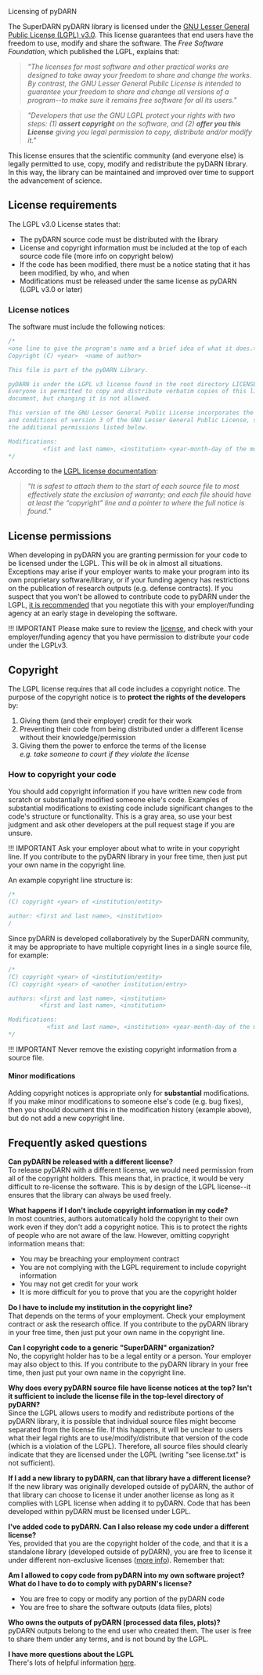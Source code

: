 <!---
(C) copyright 2019 SuperDARN Canada, University of Saskatchewan 
(C) copyright 2021 The University Centre in Svalbard (UNIS)

authors: Marina Schmidt, SuperDARN Canada
         Emma Bland, UNIS

pyDARN is under the LGPL v3 license found in the root directory LICENSE.md 
Everyone is permitted to copy and distribute verbatim copies of this license 
document, but changing it is not allowed.

This version of the GNU Lesser General Public License incorporates the terms
and conditions of version 3 of the GNU Lesser General Public License, supplemented by
the additional permissions listed below.

       
Modifications:
          Emma Bland, UNIS, 2021-02-12 : added background information about LGPL, why copyright information is required, FAQ, and pyDARN license history 
          Marina Schmidt, University of Saskatchewan: added LGPL license for pyDARN
-->


Licensing of pyDARN

The SuperDARN pyDARN library is licensed under the [GNU Lesser General Public License (LGPL) v3.0](https://www.gnu.org/licenses/lgpl-3.0.html). This license guarantees that end users have the freedom to use, modify and share the software. The *Free Software Foundation*, which published the LGPL, explains that:

> *"The licenses for most software and other practical works are designed to take away your freedom to share and change the works. By contrast, the GNU Lesser General Public License is intended to guarantee your freedom to share and change all versions of a program--to make sure it remains free software for all its users."*


> *"Developers that use the GNU LGPL protect your rights with two steps: (1) __assert copyright__ on the software, and (2) __offer you this License__ giving you legal permission to copy, distribute and/or modify it."*

This license ensures that the scientific community (and everyone else) is legally permitted to use, copy, modify and redistribute the pyDARN library. In this way, the library can be maintained and improved over time to support the advancement of science. 


## License requirements

The LGPL v3.0 License states that:

- The pyDARN source code must be distributed with the library
- License and copyright information must be included at the top of each source code file (more info on copyright below)
- If the code has been modified, there must be a notice stating that it has been modified, by who, and when
- Modifications must be released under the same license as pyDARN (LGPL v3.0 or later)


### License notices

The software must include the following notices: 

``` C
/*
<one line to give the program's name and a brief idea of what it does.>
Copyright (C) <year>  <name of author>

This file is part of the pyDARN Library.

pyDARN is under the LGPL v3 license found in the root directory LICENSE.md 
Everyone is permitted to copy and distribute verbatim copies of this license 
document, but changing it is not allowed.

This version of the GNU Lesser General Public License incorporates the terms
and conditions of version 3 of the GNU Lesser General Public License, supplemented by
the additional permissions listed below.

Modifications:
          <fist and last name>, <institution> <year-month-day of the modification> : <comment on the change (optional)> 
*/
```

According to the [LGPL license documentation](https://www.gnu.org/licenses/lgpl-3.0.en.html): 

> *"It is safest to attach them to the start of each source file to most effectively state the exclusion of warranty; and each file should have at least the “copyright” line and a pointer to where the full notice is found.*"

## License permissions

When developing in pyDARN you are granting permission for your code to be licensed under the LGPL. This will be ok in almost all situations. Exceptions may arise if your employer wants to make your program into its own proprietary software/library, or if your funding agency has restrictions on the publication of research outputs (e.g. defense contracts). If you suspect that you won't be allowed to contribute code to pyDARN under the LGPL, [it is recommended](https://www.gnu.org/licenses/gpl-faq.html#WhatIfSchool) that you negotiate this with your employer/funding agency at an early stage in developing the software. 

!!! IMPORTANT
    Please make sure to review the [license](https://www.gnu.org/licenses/lgpl-3.0.html), and check with your employer/funding agency that you have permission to distribute your code under the LGPLv3. 

## Copyright

The LGPL license requires that all code includes a copyright notice. The purpose of the copyright notice is to __protect the rights of the developers__ by:

  1. Giving them (and their employer) credit for their work
  2. Preventing their code from being distributed under a different license without their knowledge/permission
  3. Giving them the power to enforce the terms of the license<br>
     *e.g. take someone to court if they violate the license*

### How to copyright your code

You should add copyright information if you have written new code from scratch or substantially modified someone else's code. Examples of substantial modifications to existing code include significant changes to the code's structure or functionality. This is a gray area, so use your best judgment and ask other developers at the pull request stage if you are unsure. 

!!! IMPORTANT
    Ask your employer about what to write in your copyright line. If you contribute to the pyDARN library in your free time, then just put your own name in the copyright line.


An example copyright line structure is:

``` C
/*
(C) copyright <year> of <institution/entity>

author: <first and last name>, <institution>
/
```

Since pyDARN is developed collaboratively by the SuperDARN community, it may be appropriate to have multiple copyright lines in a single source file, for example: 
``` C
/*
(C) copyright <year> of <institution/entity>
(C) copyright <year> of <another institution/entry>

authors: <first and last name>, <institution>
         <first and last name>, <institution>

Modifications: 
           <fist and last name>, <institution> <year-month-day of the modification> : <comment on the change (optional)> 
*/
```

!!! IMPORTANT
    Never remove the existing copyright information from a source file.

#### Minor modifications

Adding copyright notices is appropriate only for __substantial__ modifications. If you make minor modifications to someone else's code (e.g. bug fixes), then you should document this in the modification history (example above), but do not add a new copyright line. 

## Frequently asked questions

__Can pyDARN be released with a different license?__<br/>
To release pyDARN with a different license, we would need permission from all of the copyright holders. This means that, in practice, it would be very difficult to re-license the software. This is by design of the LGPL license--it ensures that the library can always be used freely. 

__What happens if I don't include copyright information in my code?__<br/>
In most countries, authors automatically hold the copyright to their own work even if they don't add a copyright notice. This is to protect the rights of people who are not aware of the law. However, omitting copyright information means that:

- You may be breaching your employment contract
- You are not complying with the LGPL requirement to include copyright information
- You may not get credit for your work
- It is more difficult for you to prove that you are the copyright holder


__Do I have to include my institution in the copyright line?__<br/>
That depends on the terms of your employment. Check your employment contract or ask the research office. If you contribute to the pyDARN library in your free time, then just put your own name in the copyright line.

__Can I copyright code to a generic "SuperDARN" organization?__<br/>
No, the copyright holder has to be a legal entity or a person. Your employer may also object to this. If you contribute to the pyDARN library in your free time, then just put your own name in the copyright line.

__Why does every pyDARN source file have license notices at the top? Isn't it sufficient to include the license file in the top-level directory of pyDARN?__<br/>
Since the LGPL allows users to modify and redistribute portions of the pyDARN library, it is possible that individual source files might become separated from the license file. If this happens, it will be unclear to users what their legal rights are to use/modify/distribute that version of the code (which is a violation of the LGPL). Therefore, all source files should clearly indicate that they are licensed under the LGPL (writing "see license.txt" is not sufficient).

__If I add a new library to pyDARN, can that library have a different license?__<br/>
If the new library was originally developed outside of pyDARN, the author of that library can choose to license it under another license as long as it complies with LGPL license when adding it to pyDARN. Code that has been developed within pyDARN must be licensed under LGPL.


__I've added code to pyDARN. Can I also release my code under a different license?__<br/>
Yes, provided that you are the copyright holder of the code, and that it is a standalone library (developed outside of pyDARN), you are free to license it under different non-exclusive licenses ([more info](https://www.gnu.org/licenses/gpl-faq.html#ReleaseUnderLGPLAndNF)). Remember that:

__Am I allowed to copy code from pyDARN into my own software project? What do I have to do to comply with pyDARN's license?__<br/>

- You are free to copy or modify any portion of the pyDARN code
- You are free to share the software outputs (data files, plots)

__Who owns the outputs of pyDARN (processed data files, plots)?__<br/>
pyDARN outputs belong to the end user who created them. The user is free to share them under any terms, and is not bound by the LGPL.

__I have more questions about the LGPL__<br/>
There's lots of helpful information [here](https://www.gnu.org/licenses/gpl-faq.html).
